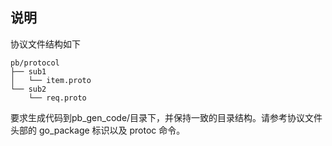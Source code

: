 
## 说明
协议文件结构如下
```
pb/protocol
├── sub1
│   └── item.proto
└── sub2
    └── req.proto
```

要求生成代码到pb_gen_code/目录下，并保持一致的目录结构。请参考协议文件头部的 go_package 标识以及 protoc 命令。